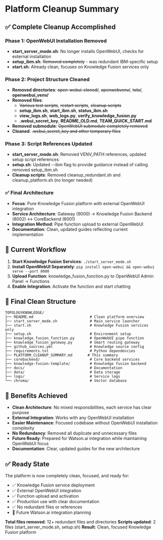 # Platform Cleanup Summary

## ✅ Complete Cleanup Accomplished

### Phase 1: OpenWebUI Installation Removed
- **start_server_mode.sh**: No longer installs OpenWebUI, checks for external installation
- **setup_ibm.sh**: ~~Removed completely~~ - was redundant IBM-specific setup
- **start.sh**: Already clean, focuses on Knowledge Fusion services only

### Phase 2: Project Structure Cleaned
- **Removed directories**: ~~open-webui-cloned/~~, ~~openwebvenv/~~, ~~txts/~~, **openwebui_venv/**
- **Removed files**: 
  - ~~Various test scripts~~, ~~restart scripts~~, ~~cleanup scripts~~
  - **setup_ibm.sh**, **start_ibm.sh**, **status_ibm.sh**
  - **view_logs.sh**, **web_logs.py**, **verify_knowledge_fusion.py**
  - **.webui_secret_key**, **README_OLD.md**, **TEAM_QUICK_START.md**
- **Removed submodule**: ~~OpenWebUI submodule completely removed~~
- **Cleaned**: ~~.webui_secret_key and other temporary files~~

### Phase 3: Script References Updated
- **start_server_mode.sh**: Removed VENV_PATH references, updated setup script references
- **setup.sh**: Updated --ibm flag to provide guidance instead of calling removed setup_ibm.sh
- **Cleanup scripts**: Removed cleanup_redundant.sh and cleanup_platform.sh (no longer needed)

### ✅ Final Architecture
- **Focus**: Pure Knowledge Fusion platform with external OpenWebUI integration
- **Service Architecture**: Gateway (9000) → Knowledge Fusion Backend (8002) ↔ CoreBackend (8001)
- **Integration Method**: Pipe function upload to external OpenWebUI
- **Documentation**: Clean, updated guides reflecting current implementation

## 🎯 Current Workflow

1. **Start Knowledge Fusion Services**: `./start_server_mode.sh`
2. **Install OpenWebUI Separately**: `pip install open-webui && open-webui serve --port 8080`
3. **Upload Function**: knowledge_fusion_function.py to OpenWebUI Admin Panel → Functions
4. **Enable Integration**: Activate the function and start chatting

## 📁 Final Clean Structure

```
TOPOLOGYKNOWLEDGE/
├── README.md                          # Clean platform overview
├── start_server_mode.sh               # Main service launcher
├── start.sh                           # Knowledge Fusion services only
├── setup.sh                           # Environment setup
├── knowledge_fusion_function.py       # OpenWebUI pipe function
├── knowledge_fusion_gateway.py        # Smart routing gateway
├── github_sources.yml                 # Knowledge source config
├── requirements.txt                   # Python dependencies
├── PLATFORM_CLEANUP_SUMMARY.md       # This summary
├── corebackend/                       # Core backend services
├── knowledge-fusion-template/         # Knowledge fusion backend
├── docs/                              # Documentation
├── data/                              # Data storage
├── logs/                              # Service logs
└── chroma/                            # Vector database
```

## 🚀 Benefits Achieved

- **Clean Architecture**: No mixed responsibilities, each service has clear purpose
- **External Integration**: Works with any OpenWebUI installation
- **Easier Maintenance**: Focused codebase without OpenWebUI installation complexity
- **No Redundancy**: Removed all duplicate and unnecessary files
- **Future Ready**: Prepared for Watson.ai integration while maintaining OpenWebUI focus
- **Documentation**: Clear, updated guides for the new architecture

## ✅ Ready State

The platform is now completely clean, focused, and ready for:
- ✅ Knowledge Fusion service deployment
- ✅ External OpenWebUI integration 
- ✅ Function upload and activation
- ✅ Production use with clear documentation
- ✅ No redundant files or references
- 🎯 Future Watson.ai integration planning

**Total files removed**: 12+ redundant files and directories
**Scripts updated**: 2 files (start_server_mode.sh, setup.sh)
**Result**: Clean, focused Knowledge Fusion platform